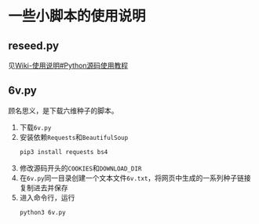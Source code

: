 # 一些小脚本的使用说明

## reseed.py
见[Wiki-使用说明#Python源码使用教程](https://github.com/tongyifan/Reseed-backend/wiki/%E4%BD%BF%E7%94%A8%E8%AF%B4%E6%98%8E#python%E6%BA%90%E7%A0%81%E4%BD%BF%E7%94%A8%E6%95%99%E7%A8%8B)

## 6v.py
顾名思义，是下载六维种子的脚本。

1. 下载`6v.py`
2. 安装依赖`Requests`和`BeautifulSoup`
    ```bash
    pip3 install requests bs4
    ```
3. 修改源码开头的`COOKIES`和`DOWNLOAD_DIR`
4. 在`6v.py`同一目录创建一个文本文件`6v.txt`，将网页中生成的一系列种子链接复制进去并保存
5. 进入命令行，运行
    ```bash
    python3 6v.py
    ```

